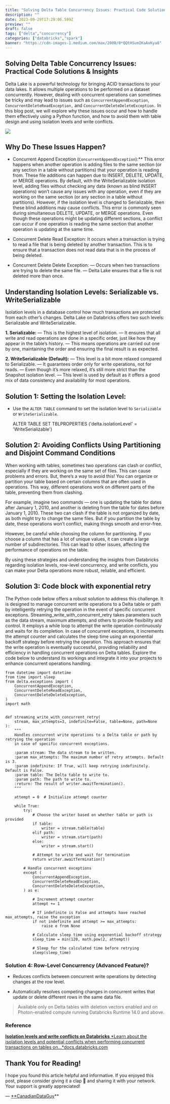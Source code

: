 ```yaml
---
title: "Solving Delta Table Concurrency Issues: Practical Code Solutions & Insights"
description: ""
date: 2023-09-29T17:29:06.599Z
preview: ""
draft: false
tags: ["delta","concurrency"]
categories: ["databricks","spark"]
banner: "https://cdn-images-1.medium.com/max/2000/0*QQtHSumIKaAxKya8"
---
```


## Solving Delta Table Concurrency Issues: Practical Code Solutions & Insights

Delta Lake is a powerful technology for bringing ACID transactions to your data lakes. It allows multiple operations to be performed on a dataset concurrently. However, dealing with concurrent operations can sometimes be tricky and may lead to issues such as `ConcurrentAppendException`, `ConcurrentDeleteReadException,` and `ConcurrentDeleteDeleteException.` In this blog post, we will explore why these issues occur and how to handle them effectively using a Python function, and how to avoid them with table design and using isolation levels and write conflicts.

![](https://cdn-images-1.medium.com/max/2000/0*QQtHSumIKaAxKya8)

## Why Do These Issues Happen?

* Concurrent Append Exception (`ConcurrentAppendException`):**
 This error happens when another operation is adding files to the same section (or any section in a table without partitions) that your operation is reading from. These file additions can happen due to INSERT, DELETE, UPDATE, or MERGE operations. By default, with the WriteSerializable isolation level, adding files without checking any data (known as blind INSERT operations) won’t cause any issues with any operation, even if they are working on the same section (or any section in a table without partitions). However, if the isolation level is changed to Serializable, then these blind additions may cause conflicts. This error is commonly seen during simultaneous DELETE, UPDATE, or MERGE operations. Even though these operations might be updating different sections, a conflict can occur if one operation is reading the same section that another operation is updating at the same time.

* Concurrent Delete Read Exception: 
It occurs when a transaction is trying to read a file that is being deleted by another transaction. This is to ensure that a transaction does not read data that is in the process of being deleted.

* Concurrent Delete Delete Exception:
 — Occurs when two transactions are trying to delete the same file.
 — Delta Lake ensures that a file is not deleted more than once.

## Understanding Isolation Levels: Serializable vs. WriteSerializable

Isolation levels in a database control how much transactions are protected from each other’s changes. Delta Lake on Databricks offers two such levels: Serializable and WriteSerializable.

**1. Serializable:**
 — This is the highest level of isolation.
 — It ensures that all write and read operations are done in a specific order, just like how they appear in the table’s history.
 — This means operations are carried out one by one, maintaining the order and ensuring the final result is as expected.

**2. WriteSerializable (Default):**
 — This level is a bit more relaxed compared to Serializable.
 — It guarantees order only for write operations, not for reads.
 — Even though it’s more relaxed, it’s still more strict than the Snapshot isolation level.
 — This level is used by default as it offers a good mix of data consistency and availability for most operations.

## Solution 1: Setting the Isolation Level:

* Use the `ALTER TABLE` command to set the isolation level to `Serializable` or `WriteSerializable`.

    ALTER TABLE <table-name> SET TBLPROPERTIES ('delta.isolationLevel' = 'WriteSerializable')

## Solution 2: Avoiding Conflicts Using Partitioning and Disjoint Command Conditions

When working with tables, sometimes two operations can clash or conflict, especially if they are working on the same set of files. This can cause problems and errors. But, there’s a way to avoid this! You can organize or partition your table based on certain columns that are often used in operations. This way, different operations work on different parts of the table, preventing them from clashing.

For example, imagine two commands — one is updating the table for dates after January 1, 2010, and another is deleting from the table for dates before January 1, 2010. These two can clash if the table is not organized by date, as both might try to change the same files. But if you partition the table by date, these operations won’t conflict, making things smooth and error-free.

However, be careful while choosing the column for partitioning. If you choose a column that has a lot of unique values, it can create a large number of subdirectories. This can lead to other issues, affecting the performance of operations on the table.

By using these strategies and understanding the insights from Databricks regarding isolation levels, row-level concurrency, and write conflicts, you can make your Delta operations more robust, reliable, and efficient.

## Solution 3: Code block with exponential retry

The Python code below offers a robust solution to address this challenge. It is designed to manage concurrent write operations to a Delta table or path by intelligently retrying the operation in the event of specific concurrent exceptions. Streaming_write_with_concurrent_retry takes parameters such as the data stream, maximum attempts, and others to provide flexibility and control. It employs a while loop to attempt the write operation continuously and waits for its completion. In case of concurrent exceptions, it increments the attempt counter and calculates the sleep time using an exponential backoff strategy before retrying the operation. This approach ensures that the write operation is eventually successful, providing reliability and efficiency in handling concurrent operations on Delta tables. Explore the code below to understand its workings and integrate it into your projects to enhance concurrent operations handling.

    from datetime import datetime
    from time import sleep
    from delta.exceptions import (
        ConcurrentAppendException,
        ConcurrentDeleteReadException,
        ConcurrentDeleteDeleteException,
    )
    import math
    
    
    def streaming_write_with_concurrent_retry(
        stream, max_attempts=3, indefinite=False, table=None, path=None
    ):
        """
        Handles concurrent write operations to a Delta table or path by retrying the operation
        in case of specific concurrent exceptions.
    
        :param stream: The data stream to be written.
        :param max_attempts: The maximum number of retry attempts. Default is 3.
        :param indefinite: If True, will keep retrying indefinitely. Default is False.
        :param table: The Delta table to write to.
        :param path: The path to write to.
        :return: The result of writer.awaitTermination().
        """
    
        attempt = 0  # Initialize attempt counter
    
        while True:
            try:
                # Choose the writer based on whether table or path is provided
                if table:
                    writer = stream.table(table)
                elif path:
                    writer = stream.start(path)
                else:
                    writer = stream.start()
    
                # Attempt to write and wait for termination
                return writer.awaitTermination()
    
            # Handle concurrent exceptions
            except (
                ConcurrentAppendException,
                ConcurrentDeleteReadException,
                ConcurrentDeleteDeleteException,
            ) as e:
    
                # Increment attempt counter
                attempt += 1
    
                # If indefinite is False and attempts have reached max_attempts, raise the exception
                if not indefinite and attempt >= max_attempts:
                    raise e from None
    
                # Calculate sleep time using exponential backoff strategy
                sleep_time = min(120, math.pow(2, attempt))
    
                # Sleep for the calculated time before retrying
                sleep(sleep_time)

### Solution 4: Row-Level Concurrency (Advanced Feature)?

* Reduces conflicts between concurrent write operations by detecting changes at the row level.

* Automatically resolves competing changes in concurrent writes that update or delete different rows in the same data file.
>  Available only on Delta tables with deletion vectors enabled and on Photon-enabled compute running Databricks Runtime 14.0 and above.

### Reference
[**Isolation levels and write conflicts on Databricks**
*Learn about the isolation levels and potential conflicts when performing concurrent transactions on tables on…*docs.databricks.com](https://docs.databricks.com/en/optimizations/isolation-level.html)

## Thank You for Reading!

I hope you found this article helpful and informative. If you enjoyed this post, please consider giving it a clap 👏 and sharing it with your network. Your support is greatly appreciated!

— [**CanadianDataGuy](https://canadiandataguy.com/)**
